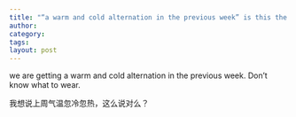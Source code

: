 ```yaml
---
title: "“a warm and cold alternation in the previous week” is this the correct way to put it in english"
author:
category: 
tags: 
layout: post
---
```

we are getting a warm and cold alternation in the previous week. Don’t know what to wear.

我想说上周气温忽冷忽热，这么说对么？


